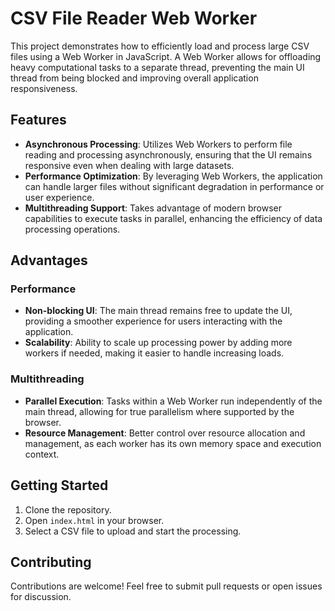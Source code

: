 # CSV File Reader Web Worker

This project demonstrates how to efficiently load and process large CSV files using a Web Worker in JavaScript. A Web Worker allows for offloading heavy computational tasks to a separate thread, preventing the main UI thread from being blocked and improving overall application responsiveness.

## Features

- **Asynchronous Processing**: Utilizes Web Workers to perform file reading and processing asynchronously, ensuring that the UI remains responsive even when dealing with large datasets.
- **Performance Optimization**: By leveraging Web Workers, the application can handle larger files without significant degradation in performance or user experience.
- **Multithreading Support**: Takes advantage of modern browser capabilities to execute tasks in parallel, enhancing the efficiency of data processing operations.

## Advantages

### Performance

- **Non-blocking UI**: The main thread remains free to update the UI, providing a smoother experience for users interacting with the application.
- **Scalability**: Ability to scale up processing power by adding more workers if needed, making it easier to handle increasing loads.

### Multithreading

- **Parallel Execution**: Tasks within a Web Worker run independently of the main thread, allowing for true parallelism where supported by the browser.
- **Resource Management**: Better control over resource allocation and management, as each worker has its own memory space and execution context.

## Getting Started

1. Clone the repository.
2. Open `index.html` in your browser.
3. Select a CSV file to upload and start the processing.

## Contributing

Contributions are welcome! Feel free to submit pull requests or open issues for discussion.

